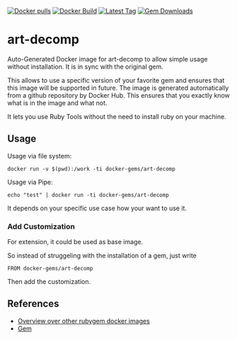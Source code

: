 [![Docker pulls](https://img.shields.io/docker/pulls/rubygem/art-decomp.svg)](https://hub.docker.com/r/rubygem/art-decomp/)
[![Docker Build](https://img.shields.io/docker/automated/rubygem/art-decomp.svg)](https://hub.docker.com/r/rubygem/art-decomp/)
[![Latest Tag](https://img.shields.io/github/tag/docker-rubygem/art-decomp.svg)](https://hub.docker.com/r/rubygem/art-decomp/)
[![Gem Downloads](https://img.shields.io/gem/dt/art-decomp.svg)](https://rubygems.org/gems/art-decomp/)
# art-decomp

Auto-Generated Docker image for art-decomp to allow simple usage without installation.
It is in sync with the original gem.

This allows to use a specific version of your favorite gem and ensures that this image will be supported in future.
The image is generated automatically from a github repository by Docker Hub.
This ensures that you exactly know what is in the image and what not.

It lets you use Ruby Tools without the need to install ruby on your machine.

## Usage

Usage via file system:

`docker run -v $(pwd):/work -ti docker-gems/art-decomp`

Usage via Pipe:

`echo "test" | docker run -ti docker-gems/art-decomp`

It depends on your specific use case how your want to use it.

### Add Customization

For extension, it could be used as base image.

So instead of struggeling with the installation of a gem, just write

`FROM docker-gems/art-decomp`

Then add the customization.

## References

 - [Overview over other rubygem docker images](https://github.com/thinkbot/docker-rubygem)
 - [Gem](https://rubygems.org/gems/art-decomp/)
